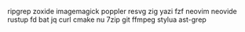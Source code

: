 ripgrep
zoxide
imagemagick
poppler
resvg
zig
yazi
fzf
neovim
neovide
rustup
fd
bat
jq
curl
cmake
nu
7zip
git
ffmpeg
stylua
ast-grep
